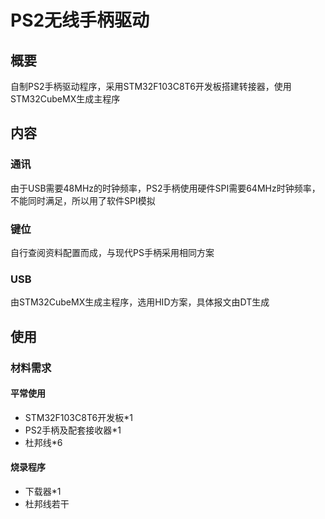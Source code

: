 # PS2无线手柄驱动
## 概要
自制PS2手柄驱动程序，采用STM32F103C8T6开发板搭建转接器，使用STM32CubeMX生成主程序
## 内容
### 通讯
由于USB需要48MHz的时钟频率，PS2手柄使用硬件SPI需要64MHz时钟频率，不能同时满足，所以用了软件SPI模拟
### 键位
自行查阅资料配置而成，与现代PS手柄采用相同方案
### USB
由STM32CubeMX生成主程序，选用HID方案，具体报文由DT生成

## 使用
### 材料需求
#### 平常使用
- STM32F103C8T6开发板*1
- PS2手柄及配套接收器*1
- 杜邦线*6
#### 烧录程序
- 下载器*1
- 杜邦线若干
